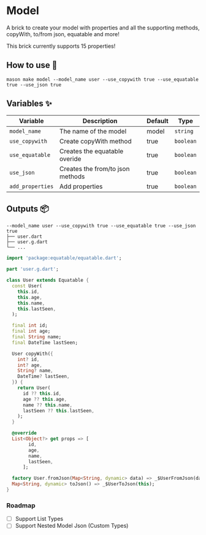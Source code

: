 # Model

A brick to create your model with properties and all the supporting methods, copyWith, to/from json, equatable and more!

This brick currently supports 15 properties!

## How to use 🚀

```
mason make model --model_name user --use_copywith true --use_equatable true --use_json true
```

## Variables ✨

| Variable         | Description                      | Default | Type      |
| ---------------- | -------------------------------- | ------- | --------- |
| `model_name`     | The name of the model            | model   | `string`  |
| `use_copywith`   | Create copyWith method           | true    | `boolean` |
| `use_equatable`  | Creates the equatable overide    | true    | `boolean` |
| `use_json`       | Creates the from/to json methods | true    | `boolean` |
| `add_properties` | Add properties                   | true    | `boolean` |

## Outputs 📦

```
--model_name user --use_copywith true --use_equatable true --use_json true
├── user.dart
├── user.g.dart
└── ...
```

```dart
import 'package:equatable/equatable.dart';

part 'user.g.dart';

class User extends Equatable {
  const User(
    this.id,
    this.age,
    this.name,
    this.lastSeen,
  );

  final int id;
  final int age;
  final String name;
  final DateTime lastSeen;

  User copyWith({
    int? id,
    int? age,
    String? name,
    DateTime? lastSeen,
  }) {
    return User(
      id ?? this.id,
      age ?? this.age,
      name ?? this.name,
      lastSeen ?? this.lastSeen,
    );
  }

  @override
  List<Object?> get props => [
        id,
        age,
        name,
        lastSeen,
      ];

  factory User.fromJson(Map<String, dynamic> data) => _$UserFromJson(data);
  Map<String, dynamic> toJson() => _$UserToJson(this);
}
```

### Roadmap

- [ ] Support List Types
- [ ] Support Nested Model Json (Custom Types)
